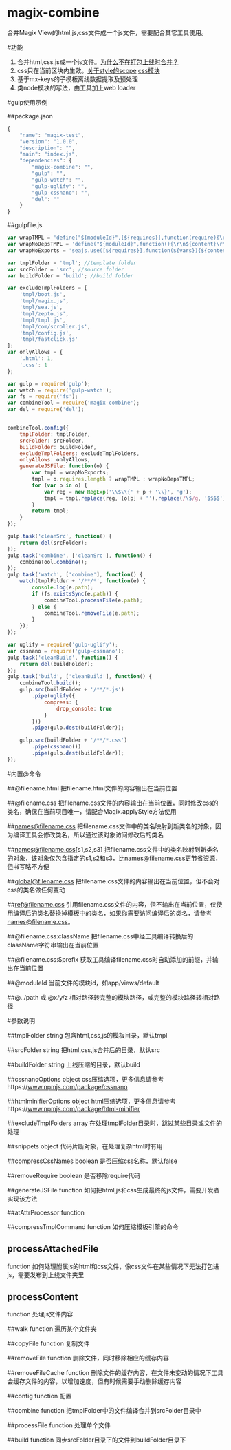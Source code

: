 # magix-combine
合并Magix View的html,js,css文件成一个js文件，需要配合其它工具使用。

#功能
1. 合并html,css,js成一个js文件。[为什么不在打包上线时合并？](https://github.com/thx/magix-combine/issues/5)
2. css只在当前区块内生效。[关于style的scope](https://github.com/thx/magix-combine/issues/6) [css模块](http://www.75team.com/post/1049.html)
3. 基于mx-keys的子模板离线数据提取及预处理
4. 类node模块的写法，由工具加上web loader

#gulp使用示例

##package.json

```js
{
    "name": "magix-test",
    "version": "1.0.0",
    "description": "",
    "main": "index.js",
    "dependencies": {
        "magix-combine": "",
        "gulp": "",
        "gulp-watch": "",
        "gulp-uglify": "",
        "gulp-cssnano": "",
        "del": ""
    }
}
```

##gulpfile.js

```js
var wrapTMPL = 'define("${moduleId}",[${requires}],function(require){\r\n/*${vars}*/\r\n${content}\r\n});';
var wrapNoDepsTMPL = 'define("${moduleId}",function(){\r\n${content}\r\n});';
var wrapNoExports = 'seajs.use([${requires}],function(${vars}){${content}});';

var tmplFolder = 'tmpl'; //template folder
var srcFolder = 'src'; //source folder
var buildFolder = 'build'; //build folder

var excludeTmplFolders = [
    'tmpl/boot.js',
    'tmpl/magix.js',
    'tmpl/sea.js',
    'tmpl/zepto.js',
    'tmpl/tmpl.js',
    'tmpl/com/scroller.js',
    'tmpl/config.js',
    'tmpl/fastclick.js'
];
var onlyAllows = {
    '.html': 1,
    '.css': 1
};

var gulp = require('gulp');
var watch = require('gulp-watch');
var fs = require('fs');
var combineTool = require('magix-combine');
var del = require('del');


combineTool.config({
    tmplFolder: tmplFolder,
    srcFolder: srcFolder,
    buildFolder: buildFolder,
    excludeTmplFolders: excludeTmplFolders,
    onlyAllows: onlyAllows,
    generateJSFile: function(o) {
        var tmpl = wrapNoExports;
        tmpl = o.requires.length ? wrapTMPL : wrapNoDepsTMPL;
        for (var p in o) {
            var reg = new RegExp('\\$\\{' + p + '\\}', 'g');
            tmpl = tmpl.replace(reg, (o[p] + '').replace(/\$/g, '$$$$'));
        }
        return tmpl;
    }
});

gulp.task('cleanSrc', function() {
    return del(srcFolder);
});
gulp.task('combine', ['cleanSrc'], function() {
    combineTool.combine();
});
gulp.task('watch', ['combine'], function() {
    watch(tmplFolder + '/**/*', function(e) {
        console.log(e.path);
        if (fs.existsSync(e.path)) {
            combineTool.processFile(e.path);
        } else {
            combineTool.removeFile(e.path);
        }
    });
});

var uglify = require('gulp-uglify');
var cssnano = require('gulp-cssnano');
gulp.task('cleanBuild', function() {
    return del(buildFolder);
});
gulp.task('build', ['cleanBuild'], function() {
    combineTool.build();
    gulp.src(buildFolder + '/**/*.js')
        .pipe(uglify({
            compress: {
                drop_console: true
            }
        }))
        .pipe(gulp.dest(buildFolder));

    gulp.src(buildFolder + '/**/*.css')
        .pipe(cssnano())
        .pipe(gulp.dest(buildFolder));
});
```

#内置@命令

##@filename.html
把filename.html文件的内容输出在当前位置

##@filename.css
把filename.css文件的内容输出在当前位置，同时修改css的类名，确保在当前项目唯一，请配合Magix.applyStyle方法使用

##names@filename.css
把filename.css文件中的类名映射到新类名的对象，因为编译工具会修改类名，所以通过该对象访问修改后的类名

##names@filename.css[s1,s2,s3]
把filename.css文件中的类名映射到新类名的对象，该对象仅包含指定的s1,s2和s3，比names@filename.css更节省资源，但书写略不方便

##global@filename.css
把filename.css文件的内容输出在当前位置，但不会对css的类名做任何变动

##ref@filename.css
引用filename.css文件的内容，但不输出在当前位置，仅使用编译后的类名替换掉模板中的类名，如果你需要访问编译后的类名，请参考names@filename.css。

##@filename.css:className
把filename.css中经工具编译转换后的className字符串输出在当前位置

##@filename.css:$prefix
获取工具编译filename.css时自动添加的前缀，并输出在当前位置

##@moduleId
当前文件的模块id，如app/views/default

##@../path 或 @x/y/z
相对路径转完整的模块路径，或完整的模块路径转相对路径




#参数说明

##tmplFolder
string 包含html,css,js的模板目录，默认tmpl

##srcFolder
string 把html,css,js合并后的目录，默认src

##buildFolder
string 上线压缩的目录，默认build

##cssnanoOptions
object css压缩选项，更多信息请参考https://www.npmjs.com/package/cssnano

##htmlminifierOptions
object html压缩选项，更多信息请参考https://www.npmjs.com/package/html-minifier

##excludeTmplFolders
array 在处理tmplFolder目录时，跳过某些目录或文件的处理

##snippets
object 代码片断对象，在处理复杂html时有用

##compressCssNames
boolean 是否压缩css名称，默认false

##removeRequire
boolean 是否移除require代码

##generateJSFile
function 如何把html,js和css生成最终的js文件，需要开发者实现该方法

##atAttrProcessor
function

##compressTmplCommand
function 如何压缩模板引擎的命令

## processAttachedFile
function 如何处理附属js的html和css文件，像css文件在某些情况下无法打包进js，需要发布到上线文件夹里

## processContent
function 处理js文件内容

##walk
function 遍历某个文件夹

##copyFile
function 复制文件

##removeFile
function 删除文件，同时移除相应的缓存内容

##removeFileCache
function 删除文件的缓存内容，在文件未变动的情况下工具会缓存文件的内容，以增加速度，但有时候需要手动删除缓存内容

##config
function 配置

##combine
function 把tmplFolder中的文件编译合并到srcFolder目录中

##processFile
function 处理单个文件

##build
function 同步srcFolder目录下的文件到buildFolder目录下
